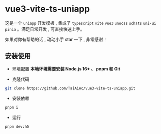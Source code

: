 # vue3-vite-ts-uniapp

这是一个 `uniapp` 开发模板 , 集成了 `typescript` `vite` `vue3` `unocss` `uchats` `uni-ui` `pinia` 。满足日常开发 , 可直接快速上手。

如果对你有帮助的话 , 动动小手 star 一下 , 非常感谢！

 ## 安装使用

- 环境配置
  **本地环境需要安装 Node.js 16+ 、 pnpm 和 Git**

- 克隆代码

```bash
git clone https://github.com/TaiAiAc/vue3-vite-ts-uniapp.git
```

- 安装依赖

```bash
pnpm i
```

- 运行
```bash
pnpm dev:h5
```
